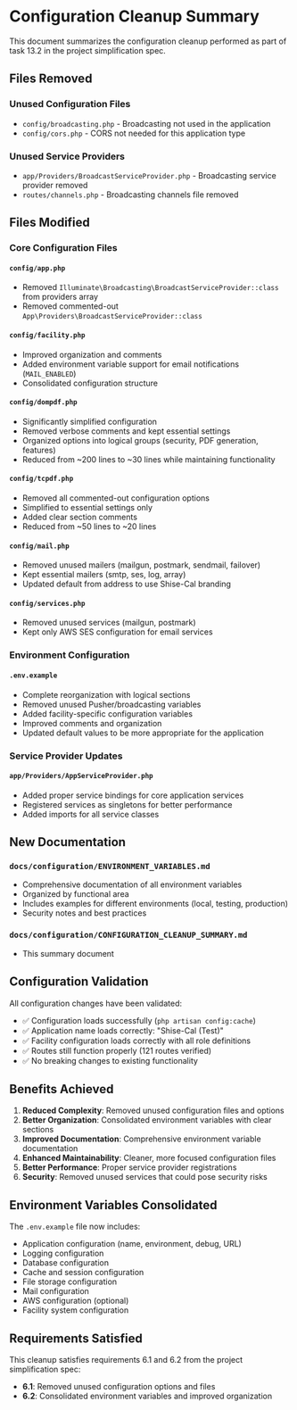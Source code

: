 # Configuration Cleanup Summary

This document summarizes the configuration cleanup performed as part of task 13.2 in the project simplification spec.

## Files Removed

### Unused Configuration Files
- `config/broadcasting.php` - Broadcasting not used in the application
- `config/cors.php` - CORS not needed for this application type

### Unused Service Providers
- `app/Providers/BroadcastServiceProvider.php` - Broadcasting service provider removed
- `routes/channels.php` - Broadcasting channels file removed

## Files Modified

### Core Configuration Files

#### `config/app.php`
- Removed `Illuminate\Broadcasting\BroadcastServiceProvider::class` from providers array
- Removed commented-out `App\Providers\BroadcastServiceProvider::class`

#### `config/facility.php`
- Improved organization and comments
- Added environment variable support for email notifications (`MAIL_ENABLED`)
- Consolidated configuration structure

#### `config/dompdf.php`
- Significantly simplified configuration
- Removed verbose comments and kept essential settings
- Organized options into logical groups (security, PDF generation, features)
- Reduced from ~200 lines to ~30 lines while maintaining functionality

#### `config/tcpdf.php`
- Removed all commented-out configuration options
- Simplified to essential settings only
- Added clear section comments
- Reduced from ~50 lines to ~20 lines

#### `config/mail.php`
- Removed unused mailers (mailgun, postmark, sendmail, failover)
- Kept essential mailers (smtp, ses, log, array)
- Updated default from address to use Shise-Cal branding

#### `config/services.php`
- Removed unused services (mailgun, postmark)
- Kept only AWS SES configuration for email services

### Environment Configuration

#### `.env.example`
- Complete reorganization with logical sections
- Removed unused Pusher/broadcasting variables
- Added facility-specific configuration variables
- Improved comments and organization
- Updated default values to be more appropriate for the application

### Service Provider Updates

#### `app/Providers/AppServiceProvider.php`
- Added proper service bindings for core application services
- Registered services as singletons for better performance
- Added imports for all service classes

## New Documentation

### `docs/configuration/ENVIRONMENT_VARIABLES.md`
- Comprehensive documentation of all environment variables
- Organized by functional area
- Includes examples for different environments (local, testing, production)
- Security notes and best practices

### `docs/configuration/CONFIGURATION_CLEANUP_SUMMARY.md`
- This summary document

## Configuration Validation

All configuration changes have been validated:
- ✅ Configuration loads successfully (`php artisan config:cache`)
- ✅ Application name loads correctly: "Shise-Cal (Test)"
- ✅ Facility configuration loads correctly with all role definitions
- ✅ Routes still function properly (121 routes verified)
- ✅ No breaking changes to existing functionality

## Benefits Achieved

1. **Reduced Complexity**: Removed unused configuration files and options
2. **Better Organization**: Consolidated environment variables with clear sections
3. **Improved Documentation**: Comprehensive environment variable documentation
4. **Enhanced Maintainability**: Cleaner, more focused configuration files
5. **Better Performance**: Proper service provider registrations
6. **Security**: Removed unused services that could pose security risks

## Environment Variables Consolidated

The `.env.example` file now includes:
- Application configuration (name, environment, debug, URL)
- Logging configuration
- Database configuration
- Cache and session configuration
- File storage configuration
- Mail configuration
- AWS configuration (optional)
- Facility system configuration

## Requirements Satisfied

This cleanup satisfies requirements 6.1 and 6.2 from the project simplification spec:
- **6.1**: Removed unused configuration options and files
- **6.2**: Consolidated environment variables and improved organization
